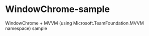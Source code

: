 WindowChrome-sample
===================

WindowChrome + MVVM (using Microsoft.TeamFoundation.MVVM namespace) sample
